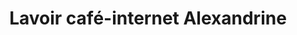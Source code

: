 ---
title: "Lavoir café-internet Alexandrine"
url: /montreal/lavoir-cafe-internet-alexandrine/
shop: Wäscherei
---